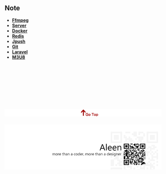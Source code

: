 ## Note

* [**Ffmpeg**](./ffmpeg/ffmpeg.md)
* [**Server**](./server/server.md)
* [**Docker**](./docker/docker.md)
* [**Redis**](./redis/redis.md)
* [**Jpush**](./jpush/jpush.md)
* [**Git**](./git/git.md)
* [**Laravel**](./../Programming/PHP/laravel/laravel.md)
* [**M3U8**](./m3u8/m3u8.md)

<br />
<br />
<br />
<br />
<br />
<br />

<a href="#" style="left:200px;"><img src="./../pic/gotop.png"></a>
=====
<a href="http://aleen42.github.io/" target="_blank" ><img src="./../pic/tail.gif"></a>
